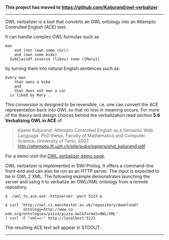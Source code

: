 **This project has moved to https://github.com/Kaljurand/owl-verbalizer**


---


OWL verbalizer is a tool that converts an OWL ontology into an Attempto Controlled English (ACE) text.

It can handle complex OWL formulas such as

```
man
    and (not (own some car))
    and (own some bike)
  SubClassOf inverse (likes) some ({Mary})
```

by turning them into natural English sentences such as:

```
Every man
    that owns a bike
    and
    that does not own a car
  is liked by Mary .
```

This conversion is designed to be reversible, i.e. one can convert the ACE representation back into OWL so that no loss in meaning occurs. For more of the theory and design choices behind the verbalization read section **5.6 Verbalizing OWL in ACE** of

> Kaarel Kaljurand. Attempto Controlled English as a Semantic Web Language.
> PhD thesis, Faculty of Mathematics and Computer Science, University of Tartu, 2007.
> http://attempto.ifi.uzh.ch/site/pubs/papers/phd_kaljurand.pdf

For a demo visit the [OWL verbalizer demo page](http://attempto.ifi.uzh.ch/site/docs/owl_to_ace.html).

OWL verbalizer is implemented in SWI-Prolog. It offers a command-line front-end and can also be run as an HTTP server. The input is expected to be in OWL 2 XML. The following example demonstrates launching the server and using it to verbalize an OWL/XML ontology from a remote repository.

```
$ ./owl_to_ace.exe -httpserver -port 5123 &

$ curl 'http://owl.cs.manchester.ac.uk/repository/download?
        ontology=http://www.co-ode.org/ontologies/pizza/pizza.owl&format=OWL/XML'
| curl -F "xml=<-" http://localhost:5123
```

The resulting ACE text will appear in STDOUT.


---


